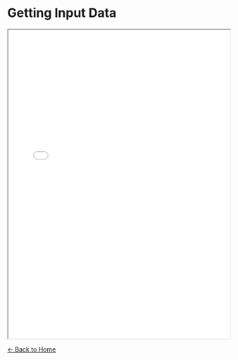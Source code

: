 # Getting Input Data

<iframe src="of3_docs_v3_GettingInputData.pdf" width="100%" height="700px">
  This browser does not support PDFs. Please <a href="of3_docs_v3_GettingInputData.pdf">download the file</a> to view it.
</iframe>

[← Back to Home](index.md)
